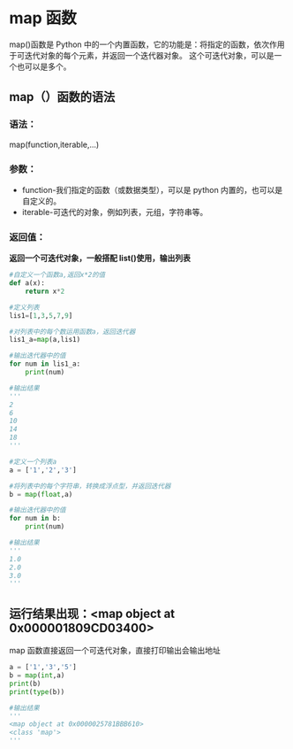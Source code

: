 # map 函数

map()函数是 Python 中的一个内置函数，它的功能是：将指定的函数，依次作用于可迭代对象的每个元素，并返回一个迭代器对象。
这个可迭代对象，可以是一个也可以是多个。

## map（）函数的语法

### 语法：

map(function,iterable,...)

### 参数：

- function-我们指定的函数（或数据类型），可以是 python 内置的，也可以是自定义的。
- iterable-可迭代的对象，例如列表，元组，字符串等。

### 返回值：

**返回一个可迭代对象，一般搭配 list()使用，输出列表**

```py
#自定义一个函数a,返回x*2的值
def a(x):
    return x*2

#定义列表
lis1=[1,3,5,7,9]

#对列表中的每个数运用函数a，返回迭代器
lis1_a=map(a,lis1)

#输出迭代器中的值
for num in lis1_a:
    print(num)

#输出结果
'''
2
6
10
14
18
'''
```

```py
#定义一个列表a
a = ['1','2','3']

#将列表中的每个字符串，转换成浮点型，并返回迭代器
b = map(float,a)

#输出迭代器中的值
for num in b:
    print(num)

#输出结果
'''
1.0
2.0
3.0
'''
```

## 运行结果出现：<map object at 0x000001809CD03400>

map 函数直接返回一个可迭代对象，直接打印输出会输出地址

```py
a = ['1','3','5']
b = map(int,a)
print(b)
print(type(b))

#输出结果
'''
<map object at 0x0000025781BBB610>
<class 'map'>
'''
```
